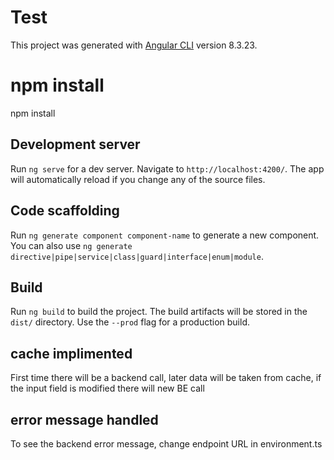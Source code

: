 # Test

This project was generated with [Angular CLI](https://github.com/angular/angular-cli) version 8.3.23.

# npm install
npm install
## Development server

Run `ng serve` for a dev server. Navigate to `http://localhost:4200/`. The app will automatically reload if you change any of the source files.

## Code scaffolding

Run `ng generate component component-name` to generate a new component. You can also use `ng generate directive|pipe|service|class|guard|interface|enum|module`.

## Build

Run `ng build` to build the project. The build artifacts will be stored in the `dist/` directory. Use the `--prod` flag for a production build.

## cache implimented 
First time there will be a backend call, later data will be taken from cache,
if the input field is modified there will new BE call

## error message handled 
To see the backend error message, change endpoint URL in environment.ts
